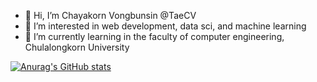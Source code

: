- 👋 Hi, I’m Chayakorn Vongbunsin @TaeCV
- 👀 I’m interested in web development, data sci, and machine learning
- 🌱 I’m currently learning in the faculty of computer engineering, Chulalongkorn University


[![Anurag's GitHub stats](https://github-readme-stats.vercel.app/api?username=TaeCV)](https://github.com/anuraghazra/github-readme-stats)
<!---
TaeCV/TaeCV is a ✨ special ✨ repository because its `README.md` (this file) appears on your GitHub profile.
You can click the Preview link to take a look at your changes.
--->

